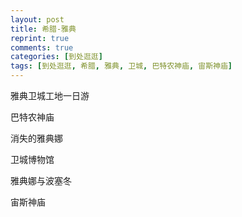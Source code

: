 ```yaml
---
layout: post
title: 希腊-雅典
reprint: true
comments: true
categories: [到处逛逛]
tags: [到处逛逛, 希腊, 雅典, 卫城, 巴特农神庙, 宙斯神庙]
---
```


雅典卫城工地一日游

巴特农神庙

消失的雅典娜

卫城博物馆

雅典娜与波塞冬

宙斯神庙


<script>
    photos=[
        ["/images/2017-09-16/DSC06799.jpg", "", "75%"],
        ["/images/2017-09-16/DSC06801.jpg", "", "75%"],
        ["/images/2017-09-16/DSC06802.jpg", "", "75%"],
        ["/images/2017-09-16/DSC06804.jpg", "", "75%"],
        ["/images/2017-09-16/DSC06812.jpg", "", "75%"],
        ["/images/2017-09-16/DSC06813.jpg", "", "75%"],
        ["/images/2017-09-16/DSC06816.jpg", "", "75%"],
        ["/images/2017-09-16/DSC06824.jpg", "", "75%"],
        ["/images/2017-09-16/DSC06830.jpg", "", "75%"],
        ["/images/2017-09-16/DSC06833.jpg", "", "75%"],
        ["/images/2017-09-16/DSC06834.jpg", "", "75%"],
        ["/images/2017-09-16/DSC06835.jpg", "", "75%"],
        ["/images/2017-09-16/DSC06836.jpg", "", "75%"],
        ["/images/2017-09-16/DSC06838.jpg", "", "75%"],
        ["/images/2017-09-16/DSC06846.jpg", "", "75%"],
        ["/images/2017-09-16/DSC06847.jpg", "", "75%"],
        ["/images/2017-09-16/DSC06849.jpg", "", "75%"],
        ["/images/2017-09-16/DSC06851.jpg", "", "75%"],
        ["/images/2017-09-16/DSC06852.jpg", "", "75%"],
        ["/images/2017-09-16/DSC06853.jpg", "", "75%"],
        ["/images/2017-09-16/DSC06858.jpg", "", "75%"],
        ["/images/2017-09-16/DSC06866.jpg", "", "75%"],
        ["/images/2017-09-16/DSC06867.jpg", "", "75%"],
        ["/images/2017-09-16/DSC06869.jpg", "", "75%"],
        ["/images/2017-09-16/DSC06871.jpg", "", "75%"],
        ["/images/2017-09-16/DSC06873.jpg", "", "75%"],
        ["/images/2017-09-16/DSC06881.jpg", "", "75%"],
        ["/images/2017-09-16/DSC06888.jpg", "", "75%"],
        ["/images/2017-09-16/DSC06889.jpg", "", "75%"],
        ["/images/2017-09-16/DSC06894.jpg", "", "75%"],
        ["/images/2017-09-16/DSC06897.jpg", "", "75%"],
        ["/images/2017-09-16/DSC06899.jpg", "", "75%"],
        ["/images/2017-09-16/DSC06900.jpg", "", "75%"],
        ["/images/2017-09-16/DSC06901.jpg", "", "75%"],
        ["/images/2017-09-16/DSC06902.jpg", "", "75%"],
        ["/images/2017-09-16/DSC06903.jpg", "", "75%"],
        ["/images/2017-09-16/DSC06918.jpg", "", "75%"],
        ["/images/2017-09-16/DSC06920.jpg", "", "75%"],
        ["/images/2017-09-16/DSC06932.jpg", "", "75%"],
        ["/images/2017-09-16/DSC06935.jpg", "", "75%"],
        ["/images/2017-09-16/DSC06936.jpg", "", "75%"],
        ["/images/2017-09-16/DSC06942.jpg", "", "75%"],
        ["/images/2017-09-16/DSC06943.jpg", "", "75%"],
        ["/images/2017-09-16/DSC06946.jpg", "", "75%"],
        ["/images/2017-09-16/DSC06947.jpg", "", "75%"],
        ["/images/2017-09-16/DSC06949.jpg", "", "75%"],
        ["/images/2017-09-16/DSC06951.jpg", "", "75%"],
        ["/images/2017-09-16/DSC06953.jpg", "", "75%"],
        ["/images/2017-09-16/DSC06955.jpg", "", "75%"],
        ["/images/2017-09-16/DSC06956.jpg", "", "75%"],
        ["/images/2017-09-16/DSC06957.jpg", "", "75%"],
        ["/images/2017-09-16/DSC06958.jpg", "", "75%"],
        ["/images/2017-09-16/DSC06961.jpg", "", "75%"],
        ["/images/2017-09-16/DSC06963.jpg", "", "75%"],
        ["/images/2017-09-16/DSC06965.jpg", "", "75%"],
        ["/images/2017-09-16/DSC06972.jpg", "", "75%"]
    ];
    for (var i=0; i<photos.length; i++)
    {
        document.write("<figure><a href=\"" + photos[i][0] + "\" target=\"_blank\">")
        document.write("<img src=\"" + photos[i][0] + "\" alt=\"" + photos[i][1] + "\" width=\"" + photos[i][2] + "\">")
        document.write("</a></figure>")

        if (photos[i].length > 3)
            document.write(photos[i][3] + "<br><br>")
        else if (photos[i][1].length > 0)
            document.write(photos[i][1] + "<br><br>")
        else
            document.write("<br>")
    }
</script>
